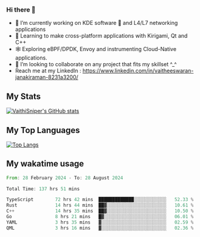 ### Hi there 👋

- 🔭 I’m currently working on KDE software 💓 and L4/L7 networking applications 
- 📖 Learning to make cross-platform applications with Kirigami, Qt and C++
- 🕸️ Exploring eBPF/DPDK, Envoy and instrumenting Cloud-Native applications. 
- 👯 I’m looking to collaborate on any project that fits my skillset ^_^
- Reach me at my LinkedIn : https://www.linkedin.com/in/vaitheeswaran-janakiraman-8231a3200/

## My Stats
[![VaithiSniper's GitHub stats](https://github-readme-stats.vercel.app/api?username=VaithiSniper&hide=stars&theme=radical)](https://github.com/anuraghazra/github-readme-stats)

## My Top Languages

[![Top Langs](https://github-readme-stats.vercel.app/api/top-langs/?username=VaithiSniper&layout=compact)](https://github.com/anuraghazra/github-readme-stats)

## My wakatime usage

<!--START_SECTION:waka-->

```rust
From: 28 February 2024 - To: 28 August 2024

Total Time: 137 hrs 51 mins

TypeScript        72 hrs 42 mins  █████████████░░░░░░░░░░░░   52.33 %
Rust              14 hrs 44 mins  ██▓░░░░░░░░░░░░░░░░░░░░░░   10.61 %
C++               14 hrs 35 mins  ██▓░░░░░░░░░░░░░░░░░░░░░░   10.50 %
Go                8 hrs 21 mins   █▓░░░░░░░░░░░░░░░░░░░░░░░   06.01 %
YAML              3 hrs 35 mins   ▓░░░░░░░░░░░░░░░░░░░░░░░░   02.59 %
QML               3 hrs 16 mins   ▓░░░░░░░░░░░░░░░░░░░░░░░░   02.36 %
```

<!--END_SECTION:waka-->

